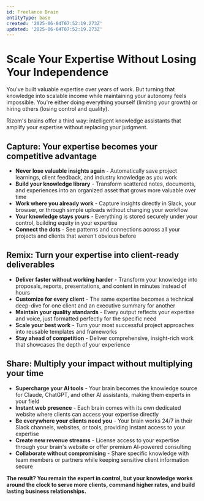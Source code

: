 ```yaml
---
id: Freelance Brain
entityType: base
created: '2025-06-04T07:52:19.273Z'
updated: '2025-06-04T07:52:19.273Z'
---
```

# Scale Your Expertise Without Losing Your Independence

You've built valuable expertise over years of work. But turning that knowledge into scalable income while maintaining your autonomy feels impossible. You're either doing everything yourself (limiting your growth) or hiring others (losing control and quality).

Rizom's brains offer a third way: intelligent knowledge assistants that amplify your expertise without replacing your judgment.

## Capture: Your expertise becomes your competitive advantage

- **Never lose valuable insights again** - Automatically save project learnings, client feedback, and industry knowledge as you work
- **Build your knowledge library** - Transform scattered notes, documents, and experiences into an organized asset that grows more valuable over time
- **Work where you already work** - Capture insights directly in Slack, your browser, or through simple uploads without changing your workflow
- **Your knowledge stays yours** - Everything is stored securely under your control, building equity in your expertise
- **Connect the dots** - See patterns and connections across all your projects and clients that weren't obvious before

## Remix: Turn your expertise into client-ready deliverables

- **Deliver faster without working harder** - Transform your knowledge into proposals, reports, presentations, and content in minutes instead of hours
- **Customize for every client** - The same expertise becomes a technical deep-dive for one client and an executive summary for another
- **Maintain your quality standards** - Every output reflects your expertise and voice, just formatted perfectly for the specific need
- **Scale your best work** - Turn your most successful project approaches into reusable templates and frameworks
- **Stay ahead of competition** - Deliver comprehensive, insight-rich work that showcases the depth of your experience

## Share: Multiply your impact without multiplying your time

- **Supercharge your AI tools** - Your brain becomes the knowledge source for Claude, ChatGPT, and other AI assistants, making them experts in your field
- **Instant web presence** - Each brain comes with its own dedicated website where clients can access your expertise directly
- **Be everywhere your clients need you** - Your brain works 24/7 in their Slack channels, websites, or tools, providing instant access to your expertise
- **Create new revenue streams** - License access to your expertise through your brain's website or offer premium AI-powered consulting
- **Collaborate without compromising** - Share specific knowledge with team members or partners while keeping sensitive client information secure

**The result? You remain the expert in control, but your knowledge works around the clock to serve more clients, command higher rates, and build lasting business relationships.**
